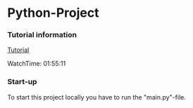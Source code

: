 Python-Project
=================

### Tutorial information

[Tutorial](https://www.youtube.com/watch?v=QU1pPzEGrqw&ab_channel=ClearCode)

WatchTime: 01:55:11

### Start-up

To start this project locally you have to run the "main.py"-file.
